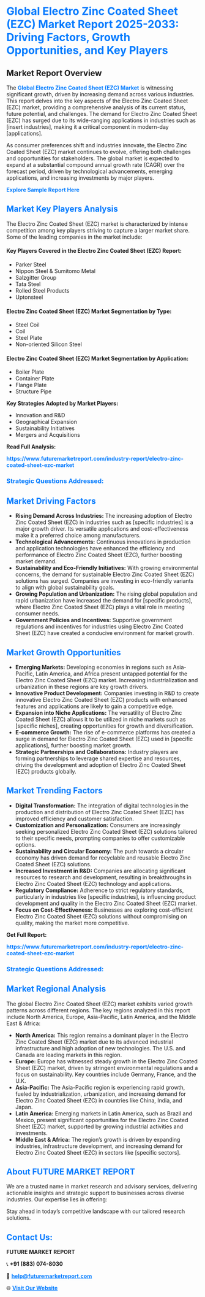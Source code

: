 <h1 style="color: #007BFF;">Global Electro Zinc Coated Sheet (EZC) Market Report 2025-2033: Driving Factors, Growth Opportunities, and Key Players</h1>

<section id="overview">
<h2>Market Report Overview</h2>
<p>The <a href="https://www.futuremarketreport.com/industry-report/electro-zinc-coated-sheet-ezc-market" style="color: #007BFF; text-decoration: none;"><strong>Global Electro Zinc Coated Sheet (EZC) Market</strong></a> is witnessing significant growth, driven by increasing demand across various industries. This report delves into the key aspects of the Electro Zinc Coated Sheet (EZC) market, providing a comprehensive analysis of its current status, future potential, and challenges. The demand for Electro Zinc Coated Sheet (EZC) has surged due to its wide-ranging applications in industries such as [insert industries], making it a critical component in modern-day [applications].</p>
<p>As consumer preferences shift and industries innovate, the Electro Zinc Coated Sheet (EZC) market continues to evolve, offering both challenges and opportunities for stakeholders. The global market is expected to expand at a substantial compound annual growth rate (CAGR) over the forecast period, driven by technological advancements, emerging applications, and increasing investments by major players.</p>
</section>

<section id="overview">
<p><a href="https://www.futuremarketreport.com/request-sample/reportId=84440" style="color: #007BFF; text-decoration: none;"><strong>Explore Sample Report Here</strong></a></p>
</section>

<section id="key-players">
<h2 style="color: #007BFF;">Market Key Players Analysis</h2>
<p>The Electro Zinc Coated Sheet (EZC) market is characterized by intense competition among key players striving to capture a larger market share. Some of the leading companies in the market include:</p>
<h4>Key Players Covered in the Electro Zinc Coated Sheet (EZC) Report:</h4>
<ul><li>Parker Steel</li><li>Nippon Steel &amp; Sumitomo Metal</li><li>Salzgitter Group</li><li>Tata Steel</li><li>Rolled Steel Products</li><li>Uptonsteel</li></ul>
<h4>Electro Zinc Coated Sheet (EZC) Market Segmentation by Type:</h4>
<ul><li>Steel Coil</li><li>Coil</li><li>Steel Plate</li><li>Non-oriented Silicon Steel</li></ul>

<h4>Electro Zinc Coated Sheet (EZC) Market Segmentation by Application:</h4>
<ul><li>Boiler Plate</li><li>Container Plate</li><li>Flange Plate</li><li>Structure Pipe</li></ul>
<p><strong>Key Strategies Adopted by Market Players:</strong></p>
<ul>
<li>Innovation and R&D</li>
<li>Geographical Expansion</li>
<li>Sustainability Initiatives</li>
<li>Mergers and Acquisitions</li>
</ul>
</section>

<section>
<p><strong>Read Full Analysis: </strong></p><a href="https://www.futuremarketreport.com/industry-report/electro-zinc-coated-sheet-ezc-market" style="color: #007BFF; text-decoration: none;"><strong>https://www.futuremarketreport.com/industry-report/electro-zinc-coated-sheet-ezc-market</strong></a>
<h3 style="color: #007BFF;">Strategic Questions Addressed:</h3>
</section>

<section id="driving-factors">
<h2 style="color: #007BFF;">Market Driving Factors</h2>
<ul>
<li><strong>Rising Demand Across Industries:</strong> The increasing adoption of Electro Zinc Coated Sheet (EZC) in industries such as [specific industries] is a major growth driver. Its versatile applications and cost-effectiveness make it a preferred choice among manufacturers.</li>
<li><strong>Technological Advancements:</strong> Continuous innovations in production and application technologies have enhanced the efficiency and performance of Electro Zinc Coated Sheet (EZC), further boosting market demand.</li>
<li><strong>Sustainability and Eco-Friendly Initiatives:</strong> With growing environmental concerns, the demand for sustainable Electro Zinc Coated Sheet (EZC) solutions has surged. Companies are investing in eco-friendly variants to align with global sustainability goals.</li>
<li><strong>Growing Population and Urbanization:</strong> The rising global population and rapid urbanization have increased the demand for [specific products], where Electro Zinc Coated Sheet (EZC) plays a vital role in meeting consumer needs.</li>
<li><strong>Government Policies and Incentives:</strong> Supportive government regulations and incentives for industries using Electro Zinc Coated Sheet (EZC) have created a conducive environment for market growth.</li>
</ul>
</section>

<section id="growth-opportunities">
<h2 style="color: #007BFF;">Market Growth Opportunities</h2>
<ul>
<li><strong>Emerging Markets:</strong> Developing economies in regions such as Asia-Pacific, Latin America, and Africa present untapped potential for the Electro Zinc Coated Sheet (EZC) market. Increasing industrialization and urbanization in these regions are key growth drivers.</li>
<li><strong>Innovative Product Development:</strong> Companies investing in R&D to create innovative Electro Zinc Coated Sheet (EZC) products with enhanced features and applications are likely to gain a competitive edge.</li>
<li><strong>Expansion into Niche Applications:</strong> The versatility of Electro Zinc Coated Sheet (EZC) allows it to be utilized in niche markets such as [specific niches], creating opportunities for growth and diversification.</li>
<li><strong>E-commerce Growth:</strong> The rise of e-commerce platforms has created a surge in demand for Electro Zinc Coated Sheet (EZC) used in [specific applications], further boosting market growth.</li>
<li><strong>Strategic Partnerships and Collaborations:</strong> Industry players are forming partnerships to leverage shared expertise and resources, driving the development and adoption of Electro Zinc Coated Sheet (EZC) products globally.</li>
</ul>
</section>

<section id="trending-factors">
<h2 style="color: #007BFF;">Market Trending Factors</h2>
<ul>
<li><strong>Digital Transformation:</strong> The integration of digital technologies in the production and distribution of Electro Zinc Coated Sheet (EZC) has improved efficiency and customer satisfaction.</li>
<li><strong>Customization and Personalization:</strong> Consumers are increasingly seeking personalized Electro Zinc Coated Sheet (EZC) solutions tailored to their specific needs, prompting companies to offer customizable options.</li>
<li><strong>Sustainability and Circular Economy:</strong> The push towards a circular economy has driven demand for recyclable and reusable Electro Zinc Coated Sheet (EZC) solutions.</li>
<li><strong>Increased Investment in R&D:</strong> Companies are allocating significant resources to research and development, resulting in breakthroughs in Electro Zinc Coated Sheet (EZC) technology and applications.</li>
<li><strong>Regulatory Compliance:</strong> Adherence to strict regulatory standards, particularly in industries like [specific industries], is influencing product development and quality in the Electro Zinc Coated Sheet (EZC) market.</li>
<li><strong>Focus on Cost-Effectiveness:</strong> Businesses are exploring cost-efficient Electro Zinc Coated Sheet (EZC) solutions without compromising on quality, making the market more competitive.</li>
</ul>
</section>

<section>
<p><strong>Get Full Report: </strong></p><a href="https://www.futuremarketreport.com/industry-report/electro-zinc-coated-sheet-ezc-market" style="color: #007BFF; text-decoration: none;"><strong>https://www.futuremarketreport.com/industry-report/electro-zinc-coated-sheet-ezc-market</strong></a>
<h3 style="color: #007BFF;">Strategic Questions Addressed:</h3>
</section>


<section id="regional-analysis">
<h2 style="color: #007BFF;">Market Regional Analysis</h2>
<p>The global Electro Zinc Coated Sheet (EZC) market exhibits varied growth patterns across different regions. The key regions analyzed in this report include North America, Europe, Asia-Pacific, Latin America, and the Middle East & Africa:</p>
<ul>
<li><strong>North America:</strong> This region remains a dominant player in the Electro Zinc Coated Sheet (EZC) market due to its advanced industrial infrastructure and high adoption of new technologies. The U.S. and Canada are leading markets in this region.</li>
<li><strong>Europe:</strong> Europe has witnessed steady growth in the Electro Zinc Coated Sheet (EZC) market, driven by stringent environmental regulations and a focus on sustainability. Key countries include Germany, France, and the U.K.</li>
<li><strong>Asia-Pacific:</strong> The Asia-Pacific region is experiencing rapid growth, fueled by industrialization, urbanization, and increasing demand for Electro Zinc Coated Sheet (EZC) in countries like China, India, and Japan.</li>
<li><strong>Latin America:</strong> Emerging markets in Latin America, such as Brazil and Mexico, present significant opportunities for the Electro Zinc Coated Sheet (EZC) market, supported by growing industrial activities and investments.</li>
<li><strong>Middle East & Africa:</strong> The region’s growth is driven by expanding industries, infrastructure development, and increasing demand for Electro Zinc Coated Sheet (EZC) in sectors like [specific sectors].</li>
</ul>
</section>

<footer>
<h2 style="color: #007BFF;">About FUTURE MARKET REPORT</h2>
<p>We are a trusted name in market research and advisory services, delivering actionable insights and strategic support to businesses across diverse industries. Our expertise lies in offering:</p>

<p>Stay ahead in today’s competitive landscape with our tailored research solutions.</p>

<h2 style="color: #007BFF;">Contact Us:</h2>
<p><strong>FUTURE MARKET REPORT</strong></p>
<p>📞 <strong>+91 (883) 074-8030</strong></p>
<p>📧 <strong><a href="mailto:help@futuremarketreport.com" style="color: #007BFF;">help@futuremarketreport.com</a></strong></p>
<p>🌐 <strong><a href="https://www.futuremarketreport.com/" style="color: #007BFF;">Visit Our Website</a></strong></p>
</footer>